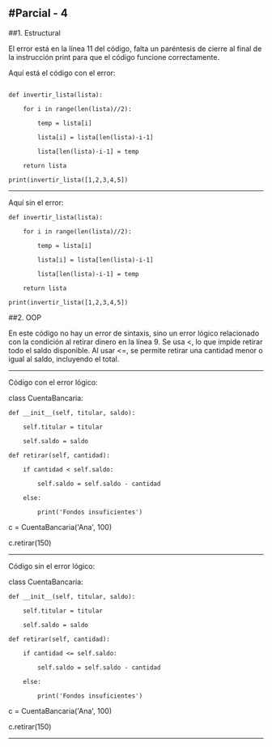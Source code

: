 #Parcial - 4
---
##1. Estructural

El error está en la línea 11 del código, falta un paréntesis de cierre al final de la instrucción print para que el código funcione correctamente.

Aquí está el código con el error:
```

def invertir_lista(lista):
    
    for i in range(len(lista)//2):
    
        temp = lista[i]
        
        lista[i] = lista[len(lista)-i-1]
        
        lista[len(lista)-i-1] = temp
    
    return lista

print(invertir_lista([1,2,3,4,5])
```

---
Aquí sin el error:
```
def invertir_lista(lista):

    for i in range(len(lista)//2):
    
        temp = lista[i]
        
        lista[i] = lista[len(lista)-i-1]
        
        lista[len(lista)-i-1] = temp
    
    return lista

print(invertir_lista([1,2,3,4,5])

```
##2. OOP

En este código no hay un error de sintaxis, sino un error lógico relacionado con la condición al retirar dinero en la línea 9.
Se usa <, lo que impide retirar todo el saldo disponible.
Al usar <=, se permite retirar una cantidad menor o igual al saldo, incluyendo el total.

---
Código con el error lógico:

class CuentaBancaria:

    def __init__(self, titular, saldo):
    
        self.titular = titular
        
        self.saldo = saldo
    
    def retirar(self, cantidad):
    
        if cantidad < self.saldo:
        
            self.saldo = self.saldo - cantidad
        
        else:
        
            print('Fondos insuficientes')

c = CuentaBancaria('Ana', 100)

c.retirar(150)

---
Código sin el error lógico:


class CuentaBancaria:

    def __init__(self, titular, saldo):
    
        self.titular = titular
        
        self.saldo = saldo
    
    def retirar(self, cantidad):
    
        if cantidad <= self.saldo:
        
            self.saldo = self.saldo - cantidad
        
        else:
        
            print('Fondos insuficientes')

c = CuentaBancaria('Ana', 100)

c.retirar(150)


---

